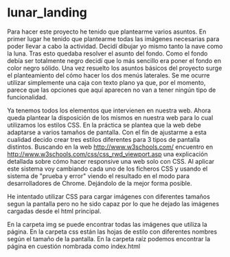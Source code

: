 # lunar_landing
Para hacer este proyecto he tenido que plantearme varios asuntos. En primer lugar he tenido que plantearme todas las imágenes necesarias para poder llevar a cabo la actividad. Decidí dibujar yo mismo tanto la nave como la luna. Tras esto quedaba resolver el asunto del fondo. Como el fondo debía ser totalmente negro decidí que lo más sencillo era poner el fondo en color negro sólido. Una vez resuelto los asuntos básicos del proyecto surge el planteamiento del cómo hacer los dos menús laterales. Se me ocurre utilizar simplemente una caja con texto plano ya que, por el momento, parece que las opciones que aquí aparecen no van a tener ningún tipo de funcionalidad.

Ya tenemos todos los elementos que intervienen en nuestra web. Ahora queda plantear la disposición de los mismos en nuestra web para lo cual utilizamos los estilos CSS. En la práctica se plantea que la web debe adaptarse a varios tamaños de pantalla. Con el fin de ajustarme a esta cualidad decido crear tres estilos diferentes para 3 tipos de pantalla distintos. Buscando en la web http://www.w3schools.com/ encuentro en http://www.w3schools.com/css/css_rwd_viewport.asp una explicación detallada sobre cómo hacer responsive una web solo con CSS.
Al aplicar este sistema voy cambiando cada uno de los ficheros CSS y usando el sistema de "prueba y error" viendo el resultado en el modo para desarrolladores de Chrome. Dejándolo de la mejor forma posible.

He intentado utilizar CSS para cargar imágenes con diferentes tamaños segun la pantalla pero no he sido capaz por lo que he dejado las imágenes cargadas desde el html principal.

En la carpeta img se puede encontrar todas las imágenes que utiliza la página.
En la carpeta css están las hojas de estilo con diferentes nombres según el tamaño de la pantalla.
En la carpeta raíz podemos encontrar la página en cuestión nombrada como index.html

